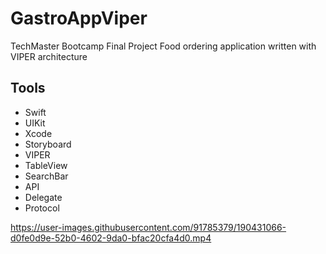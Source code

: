 # GastroAppViper
TechMaster Bootcamp Final Project
Food ordering application written with VIPER architecture

## Tools
- Swift
- UIKit
- Xcode
- Storyboard
- VIPER
- TableView
- SearchBar
- API
- Delegate
- Protocol


https://user-images.githubusercontent.com/91785379/190431066-d0fe0d9e-52b0-4602-9da0-bfac20cfa4d0.mp4

